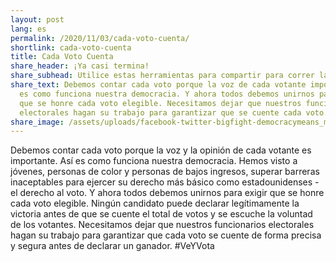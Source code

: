 ```yaml
---
layout: post
lang: es
permalink: /2020/11/03/cada-voto-cuenta/
shortlink: cada-voto-cuenta
title: Cada Voto Cuenta
share_header: ¡Ya casi termina!
share_subhead: Utilice estas herramientas para compartir para correr la voz
share_text: Debemos contar cada voto porque la voz de cada votante importa. Así
  es como funciona nuestra democracia. Y ahora todos debemos unirnos para exigir
  que se honre cada voto elegible. Necesitamos dejar que nuestros funcionarios
  electorales hagan su trabajo para garantizar que se cuente cada voto.
share_image: /assets/uploads/facebook-twitter-bigfight-democracymeans_makeacopy-1-.png
---
```

Debemos contar cada voto porque la voz y la opinión de cada votante es importante. Así es como funciona nuestra democracia. Hemos visto a jóvenes, personas de color y personas de bajos ingresos, superar barreras inaceptables para ejercer su derecho más básico como estadounidenses - el derecho al voto. Y ahora todos debemos unirnos para exigir que se honre cada voto elegible. Ningún candidato puede declarar legítimamente la victoria antes de que se cuente el total de votos y se escuche la voluntad de los votantes. Necesitamos dejar que nuestros funcionarios electorales hagan su trabajo para garantizar que cada voto se cuente de forma precisa y segura antes de declarar un ganador. #VeYVota